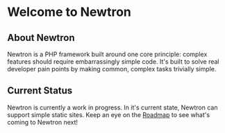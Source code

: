 # Welcome to Newtron

## About Newtron

Newtron is a PHP framework built around one core principle: complex features should require embarrassingly simple code.
It's built to solve real developer pain points by making common, complex tasks trivially simple.

## Current Status

Newtron is currently a work in progress. In it's current state, Newtron can support simple static sites. Keep an eye on the [Roadmap](https://newtron.app/roadmap) to see what's coming to Newtron next!
